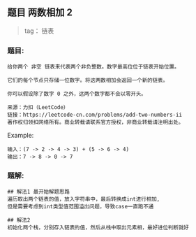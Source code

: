 ## 题目 两数相加 2

> tag： 链表

### 题目:
~~~
给你两个 非空 链表来代表两个非负整数。数字最高位位于链表开始位置。

它们的每个节点只存储一位数字。将这两数相加会返回一个新的链表。

你可以假设除了数字 0 之外，这两个数字都不会以零开头。

来源：力扣（LeetCode）
链接：https://leetcode-cn.com/problems/add-two-numbers-ii
著作权归领扣网络所有。商业转载请联系官方授权，非商业转载请注明出处。
~~~

Example:
~~~
输入：(7 -> 2 -> 4 -> 3) + (5 -> 6 -> 4)
输出：7 -> 8 -> 0 -> 7
~~~

### 题解:
~~~
## 解法1 最开始解题思路
遍历取出两个链表的值，放入字符串中，最后转换成int进行相加,
但是需要考虑到int类型值范围溢出问题，导致case一直跑不通

## 解法2 
初始化两个栈，分别存入链表的值，然后从栈中取出元素相，最好进位判断就好
~~~